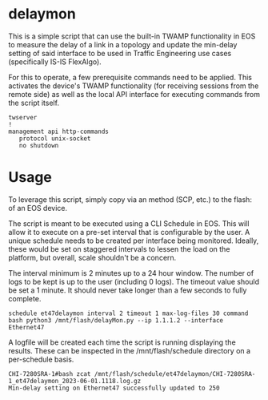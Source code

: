 # delaymon

This is a simple script that can use the built-in TWAMP functionality in EOS to 
measure the delay of a link in a topology and update the min-delay setting of 
said interface to be used in Traffic Engineering use cases (specifically IS-IS 
FlexAlgo).

For this to operate, a few prerequisite commands need to be applied. This activates 
the device's TWAMP functionality (for receiving sessions from the remote side) as well 
as the local API interface for executing commands from the script itself.

```
twserver
!
management api http-commands
   protocol unix-socket
   no shutdown
```

# Usage

To leverage this script, simply copy via an method (SCP, etc.) to the flash: of an 
EOS device.

The script is meant to be executed using a CLI Schedule in EOS. This will allow it to 
execute on a pre-set interval that is configurable by the user. A unique schedule 
needs to be created per interface being monitored. Ideally, these would be set on staggered 
intervals to lessen the load on the platform, but overall, scale shouldn't be a concern.

The interval minimum is 2 minutes up to a 24 hour window. The number of logs to be kept is up 
to the user (including 0 logs). The timeout value should be set a 1 minute. It should never take 
longer than a few seconds to fully complete.

```
schedule et47delaymon interval 2 timeout 1 max-log-files 30 command bash python3 /mnt/flash/delayMon.py --ip 1.1.1.2 --interface Ethernet47
```

A logfile will be created each time the script is running displaying the results. These 
can be inspected in the /mnt/flash/schedule directory on a per-schedule basis.

```
CHI-7280SRA-1#bash zcat /mnt/flash/schedule/et47delaymon/CHI-7280SRA-1_et47delaymon_2023-06-01.1118.log.gz
Min-delay setting on Ethernet47 successfully updated to 250
```